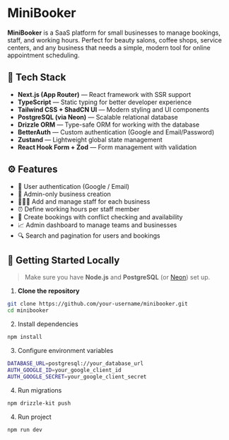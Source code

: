 # MiniBooker

**MiniBooker** is a SaaS platform for small businesses to manage bookings, staff, and working hours. Perfect for beauty salons, coffee shops, service centers, and any business that needs a simple, modern tool for online appointment scheduling.

## 🔧 Tech Stack

- **Next.js (App Router)** — React framework with SSR support
- **TypeScript** — Static typing for better developer experience
- **Tailwind CSS + ShadCN UI** — Modern styling and UI components
- **PostgreSQL (via Neon)** — Scalable relational database
- **Drizzle ORM** — Type-safe ORM for working with the database
- **BetterAuth** — Custom authentication (Google and Email/Password)
- **Zustand** — Lightweight global state management
- **React Hook Form + Zod** — Form management with validation

## ⚙️ Features

- 👥 User authentication (Google / Email)
- 🧾 Admin-only business creation
- 🧑‍🤝‍🧑 Add and manage staff for each business
- ⏰ Define working hours per staff member
- 📅 Create bookings with conflict checking and availability
- 📈 Admin dashboard to manage teams and businesses
- 🔍 Search and pagination for users and bookings

## 🚀 Getting Started Locally

> Make sure you have **Node.js** and **PostgreSQL** (or [Neon](https://neon.tech)) set up.

1. **Clone the repository**

```bash
git clone https://github.com/your-username/minibooker.git
cd minibooker
```

2. Install dependencies

```bash
npm install
```

3. Configure environment variables

```bash
DATABASE_URL=postgresql://your_database_url
AUTH_GOOGLE_ID=your_google_client_id
AUTH_GOOGLE_SECRET=your_google_client_secret
```

4. Run migrations

```bash
npm drizzle-kit push
```

4. Run project

```bash
npm run dev
```
